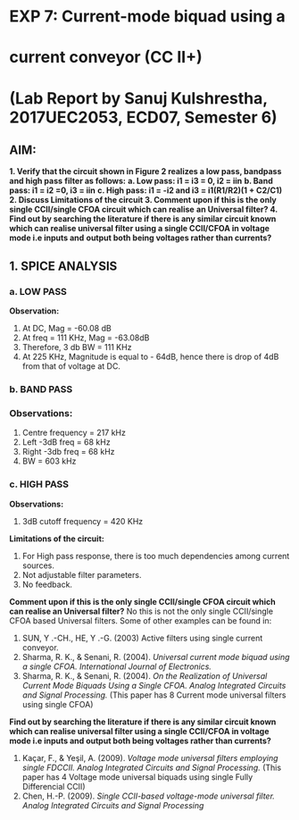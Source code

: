 # EXP 7: Current-mode biquad using a

# current conveyor (CC II+)

# (Lab Report by Sanuj Kulshrestha, 2017UEC2053, ECD07, Semester 6)

## AIM:

**1. Verify that the circuit shown in Figure 2 realizes a low pass, bandpass and high pass**
    **filter as follows:**
       **a. Low pass: i1 = i3 = 0, i2 = iin**
       **b. Band pass: i1 = i2 =0, i3 = iin**
       **c. High pass: i1 = -i2 and i3 = i1(R1/R2)(1 + C2/C1)
2. Discuss Limitations of the circuit
3. Comment upon if this is the only single CCII/single CFOA circuit which can realise**
    **an Universal filter?
4. Find out by searching the literature if there is any similar circuit known which can**
    **realise universal filter using a single CCII/CFOA in voltage mode i.e inputs and**
    **output both being voltages rather than currents?**


## 1. SPICE ANALYSIS

### a. LOW PASS

**Observation:**

1. At DC, Mag = -60.08 dB
2. At freq = 111 KHz, Mag = -63.08dB
3. Therefore, 3 db BW = 111 KHz
4. At 225 KHz, Magnitude is equal to -
    64dB, hence there is drop of 4dB from
    that of voltage at DC.


### b. BAND PASS

### Observations:

1. Centre frequency = 217 kHz
2. Left -3dB freq = 68 kHz
3. Right -3db freq = 68 kHz
4. BW = 603 kHz


### c. HIGH PASS

**Observations:**

1. 3dB cutoff frequency = 420 KHz


**Limitations of the circuit:**

1. For High pass response, there is too much dependencies among current sources.
2. Not adjustable filter parameters.
3. No feedback.

**Comment upon if this is the only single CCII/single CFOA circuit which can realise an
Universal filter?**
No this is not the only single CCII/single CFOA based Universal filters. Some of other
examples can be found in:

1. SUN, Y .-CH., HE, Y .-G. (2003) Active filters using single current conveyor.
2. Sharma, R. K., & Senani, R. (2004). _Universal current mode biquad using a single_
    _CFOA. International Journal of Electronics._
3. Sharma, R. K., & Senani, R. (2004). _On the Realization of Universal Current Mode_
    _Biquads Using a Single CFOA. Analog Integrated Circuits and Signal Processing._
    (This paper has 8 Current mode universal filters using single CFOA)

**Find out by searching the literature if there is any similar circuit known which can realise
universal filter using a single CCII/CFOA in voltage mode i.e inputs and output both being
voltages rather than currents?**

1. Kaçar, F., & Yeşil, A. (2009). _Voltage mode universal filters employing single_
    _FDCCII. Analog Integrated Circuits and Signal Processing._
    (This paper has 4 Voltage mode universal biquads using single Fully
    Differencial CCII)
2. Chen, H.-P. (2009). _Single CCII-based voltage-mode universal filter. Analog_
    _Integrated Circuits and Signal Processing_


